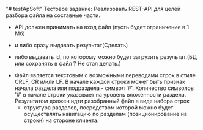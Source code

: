 "# testApSoft" 
Тестовое задание: 
Реализовать REST-API для целей разбора файла на составные части. 
* API должен принимать на вход файл (пусть будет ограничение в 1 Мб)
 -   и либо сразу выдавать результат(Сделать)
 +   либо выдавать id, по которому можно будет загрузить результат.(БД или сохранять в файл ? Не стал делать.)
* Файл является текстовым с возможными переводами строк в стиле CRLF, CR и/или LF. 
      В начале каждой строки может быть признак начала раздела или подраздела - символ '#'.
      Количество символов '#' в начале строки указывает на уровень вложенности раздела. 
      Результатом должен идти разобранный файл в виде набора строк 
  +   структура разделов, посредством которой можно будет осуществлять навигацию по разделам
      (позиционирование на строки) на стороне клиента.
   